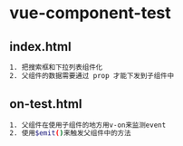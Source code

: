 # vue-component-test

## index.html
```bash
1. 把搜索框和下拉列表组件化
2. 父组件的数据需要通过 prop 才能下发到子组件中
```

## on-test.html
```bash
1. 父组件在使用子组件的地方用v-on来监测event
2. 使用$emit()来触发父组件中的方法
```
